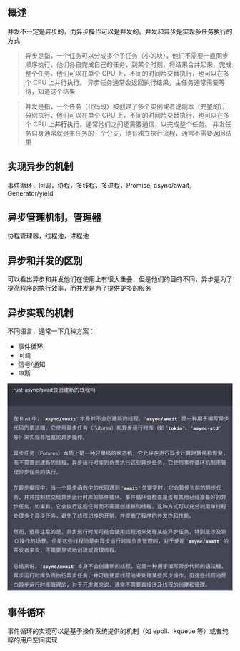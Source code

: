 ## 概述

并发不一定是异步的，而异步操作可以是并发的。并发和异步是实现多任务执行的方式

> 异步是指，一个任务可以分成多个子任务（小的块），他们不需要一直同步顺序执行，他们各自完成自己的任务，到某个时刻，将结果合并起来，完成整个任务。他们可以在单个 CPU 上，不同的时间片交替执行，也可以在多个 CPU 上并行执行。
> 异步任务通常会返回执行结果，主任务通常需要等待，知道这个结果

> 并发是指，一个任务（代码段）被创建了多个实例或者说副本（完整的），分别执行，他们可以在单个 CPU 上，不同的时间片交替执行，也可以在多个 CPU 上**并行**执行。通常他们之间还需要通信，以完成整个任务。
> 并发任务自身通常就是主任务的一个分支，他有独立执行流程，通常不需要返回结果

## 实现异步的机制

事件循环，回调，协程，多线程，多进程，Promise, async/await, Generator/yield

## 异步管理机制，管理器

协程管理器，线程池，进程池

## 异步和并发的区别

可以看出异步和并发他们在使用上有很大重叠，但是他们的目的不同，异步是为了提高程序的执行效率，而并发是为了提供更多的服务

## 异步实现的机制

不同语言，通常一下几种方案：

- 事件循环
- 回调
- 信号/通知
- 中断

![Alt text](异步.png)

## 事件循环

事件循环的实现可以是基于操作系统提供的机制（如 epoll、kqueue 等）或者纯粹的用户空间实现
